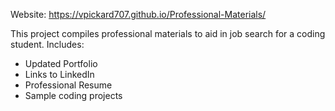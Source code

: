 Website: https://vpickard707.github.io/Professional-Materials/

This project compiles professional materials to aid in job search for a coding student.
Includes:

- Updated Portfolio
- Links to LinkedIn
- Professional Resume
- Sample coding projects
